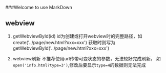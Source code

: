 ###Welcome to use MarkDown

## webview

1. getWebviewById(id)
id为创建或打开webview时的完整路径，如create('../page/new.html?xxx=xxx')
获取时则写为getWebviewById('../page/new.html?xxx=xxx')

2. webview刷新
不推荐使用url传带可变状态的参数，无法较好完成刷新。
如 `open('info.html?type=3')`,修改后要显示`type=4`的数据则无法完成

